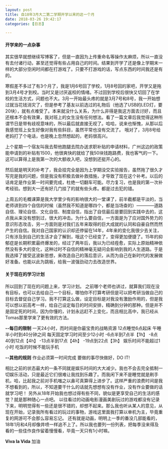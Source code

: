 ```yaml
---
layout: post
title: 自18年3月大二第二学期开学以来的这一个月
date: 2018-03-26 19:42:17
categories: [日志]

---
```

#### 开学来的一点杂事

其实很早就想继续写博客了，但是一直因为上传重命名等操作太麻烦，所以一直没有去付诸行动，甚至还觉得有些占用自己的时间。结果到开学了还是像上学期末一样的大部分空闲时间都在打游戏了。只要不打游戏的话，写点东西的时间我还是有的。

寒假差不多过了有3个月了，我是1月6号回了学校，1月8号回的家吧，开学又是拖到3月4号才到校。当时又是讨厌返校的情绪。不过回到学校后很快又切回了在学校的生活方式，问题也不大。3月一开始最头疼的就是3月7号和8号，我一开始想过就当花钱消灾了，但是参考了基友以前选过的礼物后（他选了USB的LED灯，要20块），就有点难受了。本来就没什么关系，为什么非得是我这方面去讨好，而且还根本不会有效果，我对班上的女生没有任何想法。看了一篇文章后我觉得这种所谓节日是带有歧视意味的，所以最后就直接无视了。哈哈，说来也惭愧，从那以后我感觉班上女生好像对我有些斜目，虽然平常也没有交流了。
哦对了，3月8号给老妈打了个电话，也是晚上忽然想起的，老妈很高兴。

上个星期一个宿友叫我去帮他跑腿去院办送求职补贴的申请材料，广州这边的政策能申请到的补贴有1500，他很爽快的就给了我50块钱跑路费，我也客气的一下。这可以算得上是我第一次的大额收入吧，没想到还挺开心的。

然后就是明天的补考了，我会挂完全是因为上学期没交实验报告，虽然拖了很久才写完是我的问题，但是我没有积极去做补救措施，才导致了现在这个补考。以后的话肯定是作业第一时间要完成，杜绝一切翻车可能。尽力复习，也是我的第一次补考经验。想到大一还有好几门挂了的就有些头疼。都是过去犯的错。

上周五的毛概课算是我大学里少有的影响很大的一堂课了，前半截都是平淡的，当老师讲到四个自信的时候（虽然我不知道是哪四个，都是当场查的）————道路自信、理论自信、文化自信、制度自信，指出了自信最后是要回到实践中去的，这点我从来没有想到过，很大的冲击。为什么要自信，一方面是为了应对国外势力的意识形态攻击，另一方面则是对我们五年来取得的巨大成就的认同和自豪自然而然产生的自信。我对自己国家的认识却还停留在14年，4年来的变化我很少去关注，只有涉及到自己的生活才会了解到，哦这个已经变了，变得更加便捷了。15年的抑郁症是长期积累最终爆发的，经过了两年后，我以为已经痊愈，实际上原始精神依然没有多大的变化，这种过时不自信的精神毫无疑问会影响到我的人生道路。于是我选择了接受这波新思想，来改造自己的落后意识，从而为自己在新时代的发展做好准备。也能以此为跳板，给我一波强劲动力去改造世界。

#### 关于现在的学习计划

所以回到了现在的问题上来，学习计划。
之前哪个老师也讲过，就算我们现在没有目标，也可以去给自己一个目标，哪怕你不打算考研但是可以把考研当做自己的目标去督促自己学习。我不打算这么做，设定目标是对我没有激励作用的，但是我可以想以前高考一样，给自己设定每日的时间安排，精确到分钟的那种。但是并不是固定死的时间，因为你懂的，计划永远赶不上变化，而且相比高中，我已经从Tomas那里学来了更有效的方法。

**--每日的限制**
  一天24小时，而时间是你最宝贵的战略资源
  12点睡觉6点起床
  午睡半小时到40分钟之间
  每天固定学习时间至少12小时
  -6点半到7点半【1h】
  -8点40到12点【4h】
  -13点半到17点【4h】
  -19点到22点【3h】
  娱乐时间不能超过1小时
  吃饭的时候不能玩手机

**--其他的规则**
  作业必须第一时间完成
  要做的事尽快做好，DO IT!

相比之前的状态最大的一条不同就是娱乐时间的大大减少。我也不会去完全抵制一切娱乐活动，只是最近它们很难让我找到乐趣了。而我闲下来不是睡觉就是刷手机，哈，比起我之前对手机嗤之以鼻可真算得上进步了。这样严重的浪费时间是我不想看到的，所以，不知道要干什么的话就先想想有没有作业，没有作业要做的话就学习吧！
另外从18年开始我也想过得有些不同，貌似是更享受自己的生活的感觉？就是那种随心一点吧。
以往看过的动画电影漫画美剧玩过的游戏都没有记录下来，明明觉得有一些还是很不错的，却想不起来。那么我也听从某人的意见，从现在开始，记录我所有看过的玩过的事物，游戏这里面我打算以单机为主，毕竟重复的网游可不会那么容易忘记。
还有就是动画，明明上一季的番没几部能看的，18年1月和4月却像井喷一样追不上了。所以我也要列一份列表，把每季没来得及看的一些佳作良作留着慢慢看，毕竟一天只有1小时嘛。

**Viva la Vida**
加油


